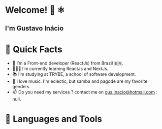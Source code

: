 # Welcome! 👋 ⚛

## I'm Gustavo Inácio

# 🌠 Quick Facts

- 🔭 I’m a Front-end developer (ReactJs) from Brazil 🇧🇷.
- 👨🏽‍💻 I’m currently learning ReactJs and NextJs.
- 📚 I’m studying at TRYBE, a school of software development.
-	🎼 I love music. I'm eclectic, but samba and pagode are my favorite genders. 
- 📫 Do you need my services ? contact me on gus.inacio@hotmail.com : null.

# 🧰  Languages and Tools

